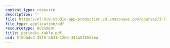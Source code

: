 ```yaml
---
content_type: resource
description: ''
file: https://ol-ocw-studio-app-production.s3.amazonaws.com/courses/3-094-materials-in-human-experience-spring-2004/5f6bbdc439f0b63112b6344a5f65b5ea_periodic_table.pdf
file_type: application/pdf
resourcetype: Document
title: periodic_table.pdf
uid: 5f6bbdc4-39f0-b631-12b6-344a5f65b5ea
---
```

